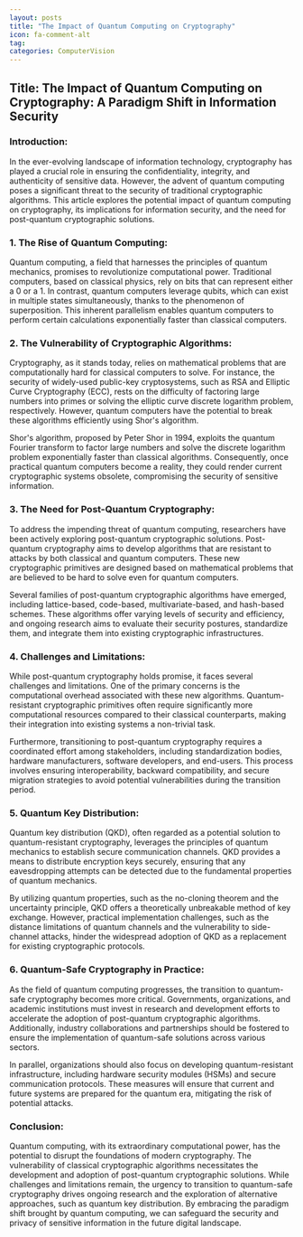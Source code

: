 ```yaml
---
layout: posts
title: "The Impact of Quantum Computing on Cryptography"
icon: fa-comment-alt
tag:      
categories: ComputerVision
---
```



## Title: The Impact of Quantum Computing on Cryptography: A Paradigm Shift in Information Security

### Introduction:

In the ever-evolving landscape of information technology, cryptography has played a crucial role in ensuring the confidentiality, integrity, and authenticity of sensitive data. However, the advent of quantum computing poses a significant threat to the security of traditional cryptographic algorithms. This article explores the potential impact of quantum computing on cryptography, its implications for information security, and the need for post-quantum cryptographic solutions.

### 1. The Rise of Quantum Computing:

Quantum computing, a field that harnesses the principles of quantum mechanics, promises to revolutionize computational power. Traditional computers, based on classical physics, rely on bits that can represent either a 0 or a 1. In contrast, quantum computers leverage qubits, which can exist in multiple states simultaneously, thanks to the phenomenon of superposition. This inherent parallelism enables quantum computers to perform certain calculations exponentially faster than classical computers.

### 2. The Vulnerability of Cryptographic Algorithms:

Cryptography, as it stands today, relies on mathematical problems that are computationally hard for classical computers to solve. For instance, the security of widely-used public-key cryptosystems, such as RSA and Elliptic Curve Cryptography (ECC), rests on the difficulty of factoring large numbers into primes or solving the elliptic curve discrete logarithm problem, respectively. However, quantum computers have the potential to break these algorithms efficiently using Shor's algorithm.

Shor's algorithm, proposed by Peter Shor in 1994, exploits the quantum Fourier transform to factor large numbers and solve the discrete logarithm problem exponentially faster than classical algorithms. Consequently, once practical quantum computers become a reality, they could render current cryptographic systems obsolete, compromising the security of sensitive information.

### 3. The Need for Post-Quantum Cryptography:

To address the impending threat of quantum computing, researchers have been actively exploring post-quantum cryptographic solutions. Post-quantum cryptography aims to develop algorithms that are resistant to attacks by both classical and quantum computers. These new cryptographic primitives are designed based on mathematical problems that are believed to be hard to solve even for quantum computers.

Several families of post-quantum cryptographic algorithms have emerged, including lattice-based, code-based, multivariate-based, and hash-based schemes. These algorithms offer varying levels of security and efficiency, and ongoing research aims to evaluate their security postures, standardize them, and integrate them into existing cryptographic infrastructures.

### 4. Challenges and Limitations:

While post-quantum cryptography holds promise, it faces several challenges and limitations. One of the primary concerns is the computational overhead associated with these new algorithms. Quantum-resistant cryptographic primitives often require significantly more computational resources compared to their classical counterparts, making their integration into existing systems a non-trivial task.

Furthermore, transitioning to post-quantum cryptography requires a coordinated effort among stakeholders, including standardization bodies, hardware manufacturers, software developers, and end-users. This process involves ensuring interoperability, backward compatibility, and secure migration strategies to avoid potential vulnerabilities during the transition period.

### 5. Quantum Key Distribution:

Quantum key distribution (QKD), often regarded as a potential solution to quantum-resistant cryptography, leverages the principles of quantum mechanics to establish secure communication channels. QKD provides a means to distribute encryption keys securely, ensuring that any eavesdropping attempts can be detected due to the fundamental properties of quantum mechanics.

By utilizing quantum properties, such as the no-cloning theorem and the uncertainty principle, QKD offers a theoretically unbreakable method of key exchange. However, practical implementation challenges, such as the distance limitations of quantum channels and the vulnerability to side-channel attacks, hinder the widespread adoption of QKD as a replacement for existing cryptographic protocols.

### 6. Quantum-Safe Cryptography in Practice:

As the field of quantum computing progresses, the transition to quantum-safe cryptography becomes more critical. Governments, organizations, and academic institutions must invest in research and development efforts to accelerate the adoption of post-quantum cryptographic algorithms. Additionally, industry collaborations and partnerships should be fostered to ensure the implementation of quantum-safe solutions across various sectors.

In parallel, organizations should also focus on developing quantum-resistant infrastructure, including hardware security modules (HSMs) and secure communication protocols. These measures will ensure that current and future systems are prepared for the quantum era, mitigating the risk of potential attacks.

### Conclusion:

Quantum computing, with its extraordinary computational power, has the potential to disrupt the foundations of modern cryptography. The vulnerability of classical cryptographic algorithms necessitates the development and adoption of post-quantum cryptographic solutions. While challenges and limitations remain, the urgency to transition to quantum-safe cryptography drives ongoing research and the exploration of alternative approaches, such as quantum key distribution. By embracing the paradigm shift brought by quantum computing, we can safeguard the security and privacy of sensitive information in the future digital landscape.